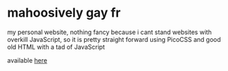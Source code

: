 # mahoosively gay fr

my personal website, nothing fancy because i cant stand websites with overkill JavaScript, so it is pretty straight forward using PicoCSS and good old HTML with a tad of JavaScript 

available [here](https://mahoosively.gay/)

